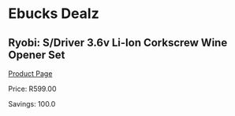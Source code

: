 
# Ebucks Dealz
## Ryobi: S/Driver 3.6v Li-Ion Corkscrew Wine Opener Set
[Product Page](https://www.ebucks.com/web/shop/productSelected.do?prodId=676068303&catId=714962196)

Price: R599.00

Savings: 100.0


	